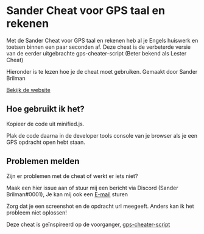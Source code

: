 # Sander Cheat voor GPS taal en rekenen

Met de Sander Cheat voor GPS taal en rekenen heb al je Engels huiswerk en toetsen binnen een paar seconden af.
Deze cheat is de verbeterde versie van de eerder uitgebrachte gps-cheater-script (Beter bekend als Lester Cheat)

Hieronder is te lezen hoe je de cheat moet gebruiken. Gemaakt door Sander Brilman

[Bekijk de website](https://sanderbrilman.nl/sander-cheat/)

## Hoe gebruikt ik het?
Kopieer de code uit minified.js.

Plak de code daarna in de developer tools console van je browser als je een GPS opdracht open hebt staan.


## Problemen melden
Zijn er problemen met de cheat of werkt er iets niet?

Maak een hier issue aan of stuur mij een bericht via Discord (Sander Brilman#0001),
Je kan mij ook een [E-mail](mailto:brilmansander@gmail.com) sturen

Zorg dat je een screenshot en de opdracht url meegeeft. Anders kan ik het probleem niet oplossen!


Deze cheat is geïnspireerd op de voorganger, [gps-cheater-script](https://github.com/leslmosnk/gps-cheater-script)
